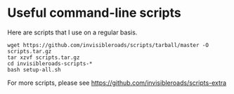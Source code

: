 # Useful command-line scripts

Here are scripts that I use on a regular basis.

    wget https://github.com/invisibleroads/scripts/tarball/master -O scripts.tar.gz
    tar xzvf scripts.tar.gz
    cd invisibleroads-scripts-*
    bash setup-all.sh

For more scripts, please see https://github.com/invisibleroads/scripts-extra
